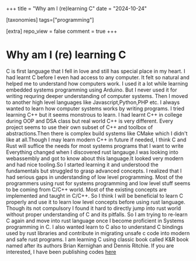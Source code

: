 +++
title = "Why am I (re)learning C"
date = "2024-10-24"

[taxonomies]
tags=["programming"]

[extra]
repo_view = false
comment = true
+++

# Why am I (re) learning C

C is first language that I fell in love and still has special place in my heart. I had learnt C before I even had access to any computer. It felt so natural and
helped me to understand how computers work. I used it a lot while learning embedded systems programming using Arduino. But I never used it for writing requring deeper understanding
of computer systems. Then I moved to another high level languages like Javascript,Python,PHP etc. I always wanted to learn how computer systems works by writing programs. I tried learning
C++ but it seems monstrous to learn. I had learnt C++ in college during OOP and DSA class but real world C++ is very different. Every project seems to use their own subset of C++ and toolbox of abstractions.Then there is complex build systems
like CMake which I didn't like at all.Though I may learn modern C++ in future if needed, I think C and Rust will suffice the needs for most systems programs that I want to write
Everything changed when I discovered rust langauge.I was looking into webassembly and got to know about this language.It looked very modern and had nice tooling.So I started learning it and understood the fundamentals but struggled to grasp advanced concepts. I realized that I had
serious gaps in understanding of low level programming. Most of the programmers using rust for systems programming and low level stuff seems to be coming from C/C++ world. Most of the existing concepts are implemented and taught in C/C++. So I think I will be beneficial to learn C properly and use it to learn 
low level concepts before using rust language. Though its not compulsory I found it hard to directly jump into rust world without proper understanding of C and its pitfalls.
So I am trying to re-learn C again and move into rust language once I become proficient in Systems programming in C. I also wanted learn to C also to understand C bindings used by rust libraries and contribute in migrating
unsafe c code into modern and safe rust programs. 
I am learning C using classic book called K&R book named after its authors Brian Kernighan and Dennis Ritchie.
If you are interested, I have been publishing codes [here](https://github.com/kmlupreti/c-programming-practice/)
